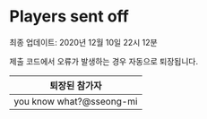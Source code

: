 # Players sent off
최종 업데이트: 2020년 12월 10일 22시 12분


제출 코드에서 오류가 발생하는 경우 자동으로 퇴장됩니다.


| 퇴장된 참가자 |
|:---:|
| you know what?@sseong-mi |